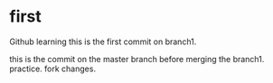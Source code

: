 # first
Github learning
this is the first commit on branch1.

this is the commit on the master branch before merging the branch1.
practice.
fork changes.

